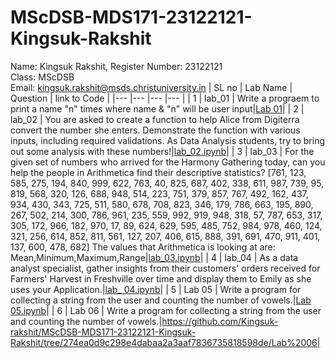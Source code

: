 # MScDSB-MDS171-23122121-Kingsuk-Rakshit
Name: Kingsuk Rakshit, 
Register Number: 23122121   
Class: MScDSB   
Email: kingsuk.rakshit@msds.christuniversity.in
| SL no | Lab Name | Question | link to Code |
|---    |---       |---       |---           |
| 1     | lab_01   | Write a prograem to print a name "n" times where name & "n" will be user input|<a href="Lab 01">Lab 01</a>|
| 2     | lab_02   | You are asked to create a function to help Alice from Digiterra convert the number she enters. Demonstrate the function with various inputs, including required validations. As Data Analysis students, try to bring out some analysis with these numbers!|<a href="lab_02.ipynb">lab_02.ipynb</a>|
| 3     | lab_03   | For the given set of numbers who arrived for the Harmony Gathering today, can you help the people in Arithmetica find their descriptive statistics? [761, 123, 585, 275, 194, 840, 999, 622, 763, 40, 825, 687, 402, 338, 611, 987, 739, 95, 819, 568, 320, 126, 688, 948, 514, 223, 751, 379, 857, 767, 492, 162, 437, 934, 430, 343, 725, 511, 580, 678, 708, 823, 346, 179, 786, 663, 195, 890, 267, 502, 214, 300, 786, 961, 235, 559, 992, 919, 948, 318, 57, 787, 653, 317, 305, 172, 966, 182, 970, 17, 89, 624, 629, 595, 485, 752, 984, 978, 460, 124, 321, 256, 614, 852, 811, 561, 127, 207, 406, 615, 888, 391, 691, 470, 911, 401, 137, 600, 478, 682] The values that Arithmetica is looking at are: Mean,Minimum,Maximum,Range|<a href="lab_03.ipynb">lab_03.ipynb</a>|
| 4     | lab_04   | As a data analyst specialist, gather insights from their customers' orders received for Farmers' Harvest in Freshville over time and display them to Emily as she uses your Application.|<a href="lab_ 04.ipynb">lab_ 04.ipynb</a>|
| 5     | Lab 05   | Write a program for collecting a string from the user and counting the number of vowels.|<a href="Lab 05.ipynb">Lab 05.ipynb</a>|
| 6  | Lab 06   | Write a program for collecting a string from the user and counting the number of vowels.|https://github.com/Kingsuk-rakshit/MScDSB-MDS171-23122121-Kingsuk-Rakshit/tree/274ea0d9c298e4dabaa2a3aaf7836735818598de/Lab%2006|
